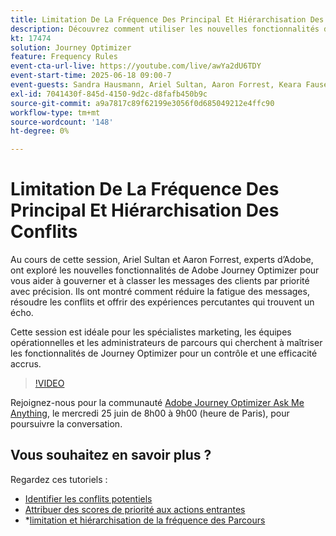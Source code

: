 ```yaml
---
title: Limitation De La Fréquence Des Principal Et Hiérarchisation Des Conflits
description: Découvrez comment utiliser les nouvelles fonctionnalités de Adobe Journey Optimizer pour gérer et prioriser les messages les plus importants envoyés aux clients.
kt: 17474
solution: Journey Optimizer
feature: Frequency Rules
event-cta-url-live: https://youtube.com/live/awYa2dU6TDY
event-start-time: 2025-06-18 09:00-7
event-guests: Sandra Hausmann, Ariel Sultan, Aaron Forrest, Keara Fausett
exl-id: 7041430f-845d-4150-9d2c-d8fafb450b9c
source-git-commit: a9a7817c89f62199e3056f0d685049212e4ffc90
workflow-type: tm+mt
source-wordcount: '148'
ht-degree: 0%

---
```


# Limitation De La Fréquence Des Principal Et Hiérarchisation Des Conflits

Au cours de cette session, Ariel Sultan et Aaron Forrest, experts d’Adobe, ont exploré les nouvelles fonctionnalités de Adobe Journey Optimizer pour vous aider à gouverner et à classer les messages des clients par priorité avec précision. Ils ont montré comment réduire la fatigue des messages, résoudre les conflits et offrir des expériences percutantes qui trouvent un écho.

Cette session est idéale pour les spécialistes marketing, les équipes opérationnelles et les administrateurs de parcours qui cherchent à maîtriser les fonctionnalités de Journey Optimizer pour un contrôle et une efficacité accrus.


>[!VIDEO](https://video.tv.adobe.com/v/3464052/?quality=12&learn=on)

Rejoignez-nous pour la communauté [Adobe Journey Optimizer Ask Me Anything](https://experienceleaguecommunities.adobe.com/t5/journey-optimizer-events/ask-me-anything-june-[...]with-parcours-optimizer-product-experts/ev-p/757473), le mercredi 25 juin de 8h00 à 9h00 (heure de Paris), pour poursuivre la conversation.

## Vous souhaitez en savoir plus ?

Regardez ces tutoriels :

* [Identifier les conflits potentiels](https://experienceleague.adobe.com/en/docs/journey-optimizer-learn/tutorials/conflict-management/identify-potential-conflicts)
* [Attribuer des scores de priorité aux actions entrantes](https://experienceleague.adobe.com/en/docs/journey-optimizer-learn/tutorials/conflict-management/assign-priority-score)
* *[limitation et hiérarchisation de la fréquence des Parcours ](https://experienceleague.adobe.com/en/docs/journey-optimizer-learn/tutorials/conflict-management/journey-frequency-capping-and-prioritization)

